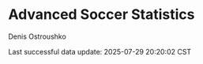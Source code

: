 # Advanced Soccer Statistics
Denis Ostroushko

<!-- gfm -->

Last successful data update: 2025-07-29 20:20:02 CST
